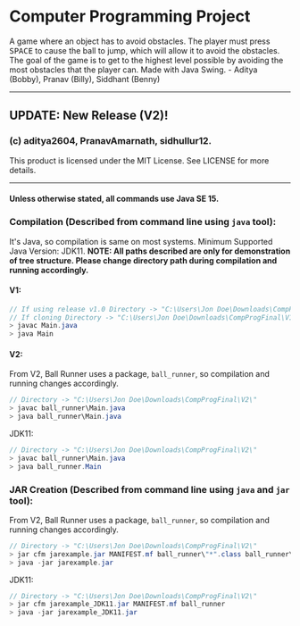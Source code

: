 # Computer Programming Project
A game where an object has to avoid obstacles. The player must press <kbd>SPACE</kbd> to cause the ball to jump, which will allow it to avoid the obstacles. The goal of the game is to get to the highest level possible by avoiding the most obstacles that the player can. Made with Java Swing. - Aditya (Bobby), Pranav (Billy), Siddhant (Benny)

---------------------------------------------------------------------------------------------------

## UPDATE: New Release (V2)!

### (c) aditya2604, PranavAmarnath, sidhullur12.
This product is licensed under the MIT License. See LICENSE for more details.

---------------------------------------------------------------------------------------------------

#### Unless otherwise stated, all commands use Java SE 15.
### Compilation (Described from command line using `java` tool):
It's Java, so compilation is same on most systems.
Minimum Supported Java Version: JDK11.
**NOTE: All paths described are only for demonstration of tree structure. Please change directory path during compilation and running accordingly.**
#### V1:
```java
// If using release v1.0 Directory -> "C:\Users\Jon Doe\Downloads\CompProgFinal-1.0\"
// If cloning Directory -> "C:\Users\Jon Doe\Downloads\CompProgFinal\V1\"
> javac Main.java
> java Main
```
#### V2:
From V2, Ball Runner uses a package, `ball_runner`, so compilation and running changes accordingly.
```java
// Directory -> "C:\Users\Jon Doe\Downloads\CompProgFinal\V2\"
> javac ball_runner\Main.java
> java ball_runner\Main.java
```
JDK11:
```java
// Directory -> "C:\Users\Jon Doe\Downloads\CompProgFinal\V2\"
> javac ball_runner\Main.java
> java ball_runner.Main
```
### JAR Creation (Described from command line using `java` and `jar` tool):
From V2, Ball Runner uses a package, `ball_runner`, so compilation and running changes accordingly.
```java
// Directory -> "C:\Users\Jon Doe\Downloads\CompProgFinal\V2\"
> jar cfm jarexample.jar MANIFEST.mf ball_runner\"*".class ball_runner\img\"*"."*"
> java -jar jarexample.jar
```
JDK11:
```java
// Directory -> "C:\Users\Jon Doe\Downloads\CompProgFinal\V2\"
> jar cfm jarexample_JDK11.jar MANIFEST.mf ball_runner
> java -jar jarexample_JDK11.jar
